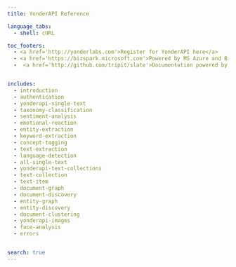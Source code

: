 ```yaml
---
title: YonderAPI Reference

language_tabs:
  - shell: cURL

toc_footers:
  - <a href='http://yonderlabs.com'>Register for YonderAPI here</a>
  - <a href='https://bizspark.microsoft.com'>Powered by MS Azure and Bizpark plus</a>
  -  <a href='http://github.com/tripit/slate'>Documentation powered by Slate</a>


includes:
  - introduction
  - authentication
  - yonderapi-single-text
  - taxonomy-classification
  - sentiment-analysis
  - emotional-reaction
  - entity-extraction
  - keyword-extraction
  - concept-tagging
  - text-extraction
  - language-detection
  - all-single-text
  - yonderapi-text-collections
  - text-collection
  - text-item
  - document-graph
  - document-discovery
  - entity-graph
  - entity-discovery
  - document-clustering
  - yonderapi-images
  - face-analysis
  - errors


search: true
---
```


